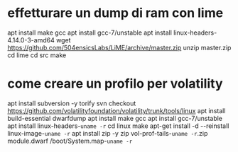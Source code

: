 # effetturare un dump di ram con lime
apt install make gcc
apt install gcc-7/unstable
apt install linux-headers-4.14.0-3-amd64
wget https://github.com/504ensicsLabs/LiME/archive/master.zip
unzip master.zip
cd lime
cd src
make


# come creare un profilo per volatility
apt install subversion -y
torify svn checkout https://github.com/volatilityfoundation/volatility/trunk/tools/linux
apt install build-essential dwarfdump
apt install make gcc
apt install gcc-7/unstable
apt install linux-headers-`uname -r`
cd linux
make
apt-get install -d --reinstall linux-image-`uname -r`
apt install zip -y
zip vol-prof-tails-`uname -r`.zip module.dwarf /boot/System.map-`uname -r`

